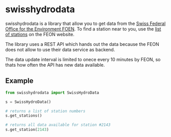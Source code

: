 # swisshydrodata

swisshydrodata is a library that allow you to get data from the
[Swiss Federal Office for the Environment FOEN](https://www.hydrodaten.admin.ch/en/).
To find a station near to you, use the 
[list of stations](https://www.hydrodaten.admin.ch/en/messstationen-vorhersage) on the FEON website.

The library uses a REST API which hands out the data because the FEON
does not allow to use their data service as backend.

The data update interval is limited to onece every 10 minutes by FEON,
so thats how often the API has new data available.

## Example

```python
from swisshydrodata import SwissHydroData 

s = SwissHydroData()

# returns a list of station numbers
s.get_stations()

# returns all data available for station #2143
s.get_station(2143)

```
